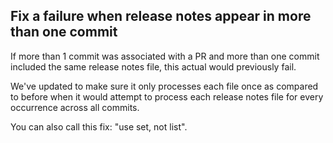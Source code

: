 ## Fix a failure when release notes appear in more than one commit

If more than 1 commit was associated with a PR and more than one commit included the same release notes file, this actual would previously fail.

We've updated to make sure it only processes each file once as compared to before when it would attempt to process each release notes file for every occurrence across all commits.

You can also call this fix: "use set, not list".

